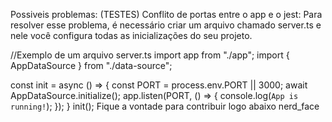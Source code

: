 Possiveis problemas:
(TESTES) Conflito de portas entre o app e o jest:
Para resolver esse problema, é necessário criar um arquivo chamado server.ts e nele você configura todas as inicializações do seu projeto.

//Exemplo de um arquivo server.ts
import app from "./app";
import { AppDataSource } from "./data-source";

const init = async () => {
  const PORT = process.env.PORT || 3000;
  await AppDataSource.initialize();
  app.listen(PORT, () => {
    console.log(`App is running!`);
  });
}
init();
Fique a vontade para contribuir logo abaixo nerd_face
